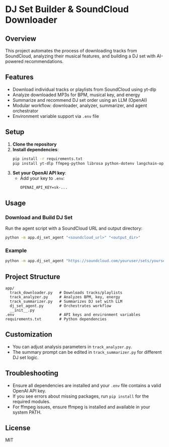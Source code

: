 # DJ Set Builder & SoundCloud Downloader

## Overview
This project automates the process of downloading tracks from SoundCloud, analyzing their musical features, and building a DJ set with AI-powered recommendations.

## Features
- Download individual tracks or playlists from SoundCloud using yt-dlp
- Analyze downloaded MP3s for BPM, musical key, and energy
- Summarize and recommend DJ set order using an LLM (OpenAI)
- Modular workflow: downloader, analyzer, summarizer, and agent orchestrator
- Environment variable support via `.env` file

## Setup
1. **Clone the repository**
2. **Install dependencies**:
   ```sh
   pip install -r requirements.txt
   pip install yt-dlp ffmpeg-python librosa python-dotenv langchain-openai
   ```
3. **Set your OpenAI API key**:
   - Add your key to `.env`:
     ```
     OPENAI_API_KEY=sk-...
     ```

## Usage
### Download and Build DJ Set
Run the agent script with a SoundCloud URL and output directory:
```sh
python -m app.dj_set_agent "<soundcloud_url>" "<output_dir>"
```

### Example
```sh
python -m app.dj_set_agent "https://soundcloud.com/youruser/sets/yourset" "./downloads"
```

## Project Structure
```
app/
  track_downloader.py   # Downloads tracks/playlists
  track_analyzer.py     # Analyzes BPM, key, energy
  track_summarizer.py   # Summarizes DJ set with LLM
  dj_set_agent.py       # Orchestrates workflow
  __init__.py
.env                    # API keys and environment variables
requirements.txt        # Python dependencies
```

## Customization
- You can adjust analysis parameters in `track_analyzer.py`.
- The summary prompt can be edited in `track_summarizer.py` for different DJ set logic.

## Troubleshooting
- Ensure all dependencies are installed and your `.env` file contains a valid OpenAI API key.
- If you see errors about missing packages, run `pip install` for the required modules.
- For ffmpeg issues, ensure ffmpeg is installed and available in your system PATH.

## License
MIT
